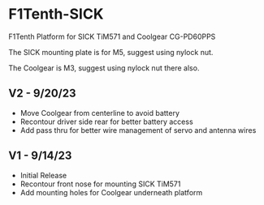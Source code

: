 # F1Tenth-SICK

F1Tenth Platform for SICK TiM571 and Coolgear CG-PD60PPS

The SICK mounting plate is for M5, suggest using nylock nut.

The Coolgear is M3, suggest using nylock nut there also.


## V2 - 9/20/23
- Move Coolgear from centerline to avoid battery
- Recontour driver side rear for better battery access
- Add pass thru for better wire management of servo and antenna wires

## V1 - 9/14/23
- Initial Release
- Recontour front nose for mounting SICK TiM571
- Add mounting holes for Coolgear underneath platform
